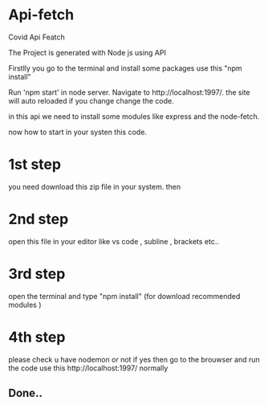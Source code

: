 # Api-fetch
Covid Api Featch

The Project is generated with Node js using API

Firstlly you go to the terminal and install some packages use this "npm install"

Run 'npm start' in node server. Navigate to http://localhost:1997/. the site will auto reloaded if you change change the code.

in this api we need to install some modules like express and the node-fetch. 

now how to start in your systen this code.

# 1st step
you need download this zip file in your system.
then 

# 2nd step
open this file in your editor like vs code , subline , brackets etc..

# 3rd step
open the terminal and type "npm install" (for download recommended modules )

# 4th step
please check u have nodemon or not if yes then go to the brouwser and run the code use this http://localhost:1997/ normally 

## Done..
